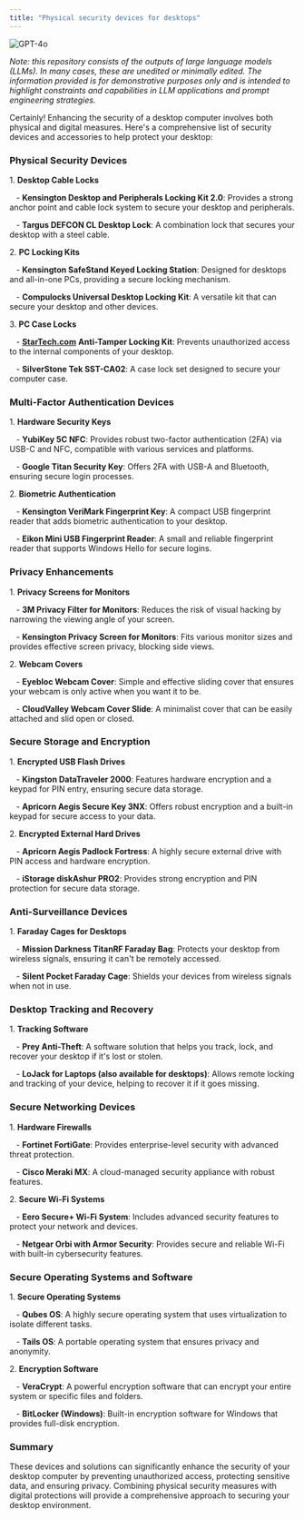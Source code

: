 ```yaml
---
title: "Physical security devices for desktops"
---
```

![GPT-4o](https://img.shields.io/badge/GPT--4o-3333FF?style=for-the-badge&logo=openai&logoColor=white)



*Note: this repository consists of the outputs of large language models (LLMs). In many cases, these are unedited or minimally edited. The information provided is for demonstrative purposes only and is intended to highlight constraints and capabilities in LLM applications and prompt engineering strategies.*




Certainly! Enhancing the security of a desktop computer involves both physical and digital measures. Here's a comprehensive list of security devices and accessories to help protect your desktop:<br>

### Physical Security Devices

1\. **Desktop Cable Locks**

   - **Kensington Desktop and Peripherals Locking Kit 2.0**: Provides a strong anchor point and cable lock system to secure your desktop and peripherals.

   - **Targus DEFCON CL Desktop Lock**: A combination lock that secures your desktop with a steel cable.<br>

2\. **PC Locking Kits**

   - **Kensington SafeStand Keyed Locking Station**: Designed for desktops and all-in-one PCs, providing a secure locking mechanism.

   - **Compulocks Universal Desktop Locking Kit**: A versatile kit that can secure your desktop and other devices.<br>

3\. **PC Case Locks**

   - [**StarTech.com**](http://StarTech.com) **Anti-Tamper Locking Kit**: Prevents unauthorized access to the internal components of your desktop.

   - **SilverStone Tek SST-CA02**: A case lock set designed to secure your computer case.<br>

### Multi-Factor Authentication Devices

1\. **Hardware Security Keys**

   - **YubiKey 5C NFC**: Provides robust two-factor authentication (2FA) via USB-C and NFC, compatible with various services and platforms.

   - **Google Titan Security Key**: Offers 2FA with USB-A and Bluetooth, ensuring secure login processes.<br>

2\. **Biometric Authentication**

   - **Kensington VeriMark Fingerprint Key**: A compact USB fingerprint reader that adds biometric authentication to your desktop.

   - **Eikon Mini USB Fingerprint Reader**: A small and reliable fingerprint reader that supports Windows Hello for secure logins.<br>

### Privacy Enhancements

1\. **Privacy Screens for Monitors**

   - **3M Privacy Filter for Monitors**: Reduces the risk of visual hacking by narrowing the viewing angle of your screen.

   - **Kensington Privacy Screen for Monitors**: Fits various monitor sizes and provides effective screen privacy, blocking side views.<br>

2\. **Webcam Covers**

   - **Eyebloc Webcam Cover**: Simple and effective sliding cover that ensures your webcam is only active when you want it to be.

   - **CloudValley Webcam Cover Slide**: A minimalist cover that can be easily attached and slid open or closed.<br>

### Secure Storage and Encryption

1\. **Encrypted USB Flash Drives**

   - **Kingston DataTraveler 2000**: Features hardware encryption and a keypad for PIN entry, ensuring secure data storage.

   - **Apricorn Aegis Secure Key 3NX**: Offers robust encryption and a built-in keypad for secure access to your data.<br>

2\. **Encrypted External Hard Drives**

   - **Apricorn Aegis Padlock Fortress**: A highly secure external drive with PIN access and hardware encryption.

   - **iStorage diskAshur PRO2**: Provides strong encryption and PIN protection for secure data storage.<br>

### Anti-Surveillance Devices

1\. **Faraday Cages for Desktops**

   - **Mission Darkness TitanRF Faraday Bag**: Protects your desktop from wireless signals, ensuring it can't be remotely accessed.

   - **Silent Pocket Faraday Cage**: Shields your devices from wireless signals when not in use.<br>

### Desktop Tracking and Recovery

1\. **Tracking Software**

   - **Prey Anti-Theft**: A software solution that helps you track, lock, and recover your desktop if it's lost or stolen.

   - **LoJack for Laptops (also available for desktops)**: Allows remote locking and tracking of your device, helping to recover it if it goes missing.<br>

### Secure Networking Devices

1\. **Hardware Firewalls**

   - **Fortinet FortiGate**: Provides enterprise-level security with advanced threat protection.

   - **Cisco Meraki MX**: A cloud-managed security appliance with robust features.<br>

2\. **Secure Wi-Fi Systems**

   - **Eero Secure+ Wi-Fi System**: Includes advanced security features to protect your network and devices.

   - **Netgear Orbi with Armor Security**: Provides secure and reliable Wi-Fi with built-in cybersecurity features.<br>

### Secure Operating Systems and Software

1\. **Secure Operating Systems**

   - **Qubes OS**: A highly secure operating system that uses virtualization to isolate different tasks.

   - **Tails OS**: A portable operating system that ensures privacy and anonymity.<br>

2\. **Encryption Software**

   - **VeraCrypt**: A powerful encryption software that can encrypt your entire system or specific files and folders.

   - **BitLocker (Windows)**: Built-in encryption software for Windows that provides full-disk encryption.<br>

### Summary

These devices and solutions can significantly enhance the security of your desktop computer by preventing unauthorized access, protecting sensitive data, and ensuring privacy. Combining physical security measures with digital protections will provide a comprehensive approach to securing your desktop environment.